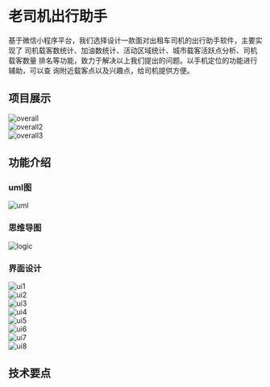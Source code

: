 # 老司机出行助手

基于微信小程序平台，我们选择设计一款面对出租车司机的出行助手软件，主要实现了 司机载客数统计、加油数统计、活动区域统计、城市载客活跃点分析、司机载客数量 排名等功能，致力于解决以上我们提出的问题。以手机定位的功能进行辅助，可以查 询附近载客点以及兴趣点，给司机提供方便。

## 项目展示
![overall](https://github.com/Ather1995/my/blob/master/display/wx1.gif?raw=true) <br>
![overall2](https://github.com/Ather1995/my/blob/master/display/wx2.gif?raw=true) <br>
![overall3](https://github.com/Ather1995/my/blob/master/display/wx3.gif?raw=true) <br>

## 功能介绍
### uml图
![uml](https://github.com/Ather1995/my/tree/master/display/uml.png) <br>

### 思维导图
![logic](https://github.com/Ather1995/my/tree/master/display/logic.png?raw=true) <br>

### 界面设计
![ui1](https://github.com/Ather1995/my/tree/master/display/main21.png?raw=true) <br>
![ui2](https://github.com/Ather1995/my/tree/master/display/mian21.png?raw=true) <br>
![ui3](https://github.com/Ather1995/my/tree/master/display/main2.png?raw=true) <br>
![ui4](https://github.com/Ather1995/my/tree/master/display/main31.png?raw=true) <br>
![ui5](https://github.com/Ather1995/my/tree/master/display/main3.png?raw=true) <br>
![ui6](https://github.com/Ather1995/my/tree/master/display/main411.png?raw=true) <br>
![ui7](https://github.com/Ather1995/my/tree/master/display/main41.png?raw=true) <br>
![ui8](https://github.com/Ather1995/my/tree/master/display/main4.png?raw=true) <br>

## 技术要点